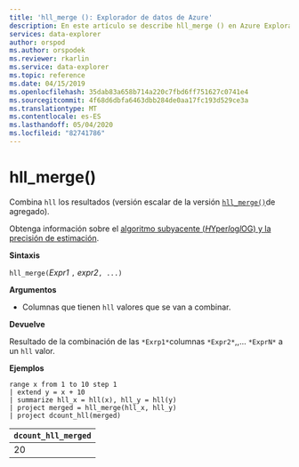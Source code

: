 ```yaml
---
title: 'hll_merge (): Explorador de datos de Azure'
description: En este artículo se describe hll_merge () en Azure Explorador de datos.
services: data-explorer
author: orspod
ms.author: orspodek
ms.reviewer: rkarlin
ms.service: data-explorer
ms.topic: reference
ms.date: 04/15/2019
ms.openlocfilehash: 35dab83a658b714a220c7fbd6ff751627c0741e4
ms.sourcegitcommit: 4f68d6dbfa6463dbb284de0aa17fc193d529ce3a
ms.translationtype: MT
ms.contentlocale: es-ES
ms.lasthandoff: 05/04/2020
ms.locfileid: "82741786"
---
```

# <a name="hll_merge"></a>hll_merge()

Combina `hll` los resultados (versión escalar de la versión [`hll_merge()`](hll-merge-aggfunction.md)de agregado).

Obtenga información sobre el [algoritmo subyacente (*H*Yper*l*og*l*OG) y la precisión de estimación](dcount-aggfunction.md#estimation-accuracy).

**Sintaxis**

`hll_merge(`*Expr1* `,` *expr2*`, ...)`

**Argumentos**

* Columnas que tienen `hll` valores que se van a combinar.

**Devuelve**

Resultado de la combinación de las `*Exrp1*`columnas `*Expr2*`,,... `*ExprN*` a un `hll` valor.

**Ejemplos**

```kusto
range x from 1 to 10 step 1 
| extend y = x + 10
| summarize hll_x = hll(x), hll_y = hll(y)
| project merged = hll_merge(hll_x, hll_y)
| project dcount_hll(merged)
```

|`dcount_hll_merged`|
|---|
|20|